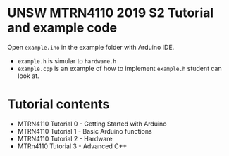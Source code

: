 # UNSW MTRN4110 2019 S2 Tutorial and example code

Open `example.ino` in the example folder with Arduino IDE.

* `example.h` is simular to `hardware.h`
* `example.cpp` is an example of how to implement `example.h` student can look at.


# Tutorial contents

* MTRN4110 Tutorial 0 - Getting Started with Arduino
* MTRN4110 Tutorial 1 - Basic Arduino functions
* MTRN4110 Tutorial 2 - Hardware
* MTRn4110 Tutorial 3 - Advanced C++
